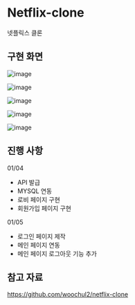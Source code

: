 # Netflix-clone
넷플릭스 클론

## 구현 화면 

![image](https://github.com/hak0622/Netflix-clone/assets/128469147/5fcb31cd-e750-406e-8364-c4248caa9bb1)

![image](https://github.com/hak0622/Netflix-clone/assets/128469147/0557348d-c4eb-4aa8-a294-362e9dd66223)

![image](https://github.com/hak0622/Netflix-clone/assets/128469147/792e8073-4c6d-44da-84ed-8204ef12ae1b)

![image](https://github.com/hak0622/Netflix-clone/assets/128469147/d18615cc-b140-46db-8d0f-465ad730d744)

![image](https://github.com/hak0622/Netflix-clone/assets/128469147/99964042-946c-404d-b381-85af76a66cf8)

## 진행 사항

01/04 
- API 발급
- MYSQL 연동
- 로비 페이지 구현
- 회원가입 페이지 구현

01/05
- 로그인 페이지 제작
- 메인 페이지 연동
- 메인 페이지 로그아웃 기능 추가
  
## 참고 자료
https://github.com/woochul2/netflix-clone
